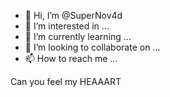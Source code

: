 - 👋 Hi, I’m @SuperNov4d
- 👀 I’m interested in ...
- 🌱 I’m currently learning ...
- 💞️ I’m looking to collaborate on ...
- 📫 How to reach me ...

Can you feel my HEAAART

<!---
SuperNov4d/SuperNov4d is a ✨ special ✨ repository because its `README.md` (this file) appears on your GitHub profile.
You can click the Preview link to take a look at your changes.
--->

